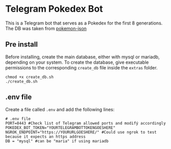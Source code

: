 # Telegram Pokedex Bot

This is a Telegram bot that serves as a Pokedex for the first 8 generations.
The DB was taken from [pokemon-json](https://github.com/fanzeyi/pokemon.json.git)

## Pre install
Before installing, create the main database, either with mysql or mariadb, depending on your system. To create the database, give executable permissions to the corresponding `create_db` file inside the `extras` folder.
```
chmod +x create_db.sh
./create_db.sh
```
## .env file
Create a file called `.env` and add the following lines:
```
# .env file
PORT=8443 #Check list of Telegram allowed ports and modifý accordingly
POKEDEX_BOT_TOKEN="YOURTELEGRAMBOTTOKENGOESHERE"
NGROK_ENDPOINT="https://YOURURLGOESHERE/" #Could use ngrok to test because it expects an https address
DB = "mysql" #can be "maria" if using mariadb
```